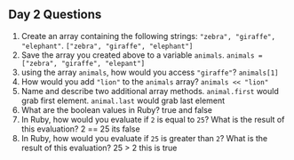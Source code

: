 ## Day 2 Questions

1. Create an array containing the following strings: `"zebra", "giraffe", "elephant"`.
`["zebra", "giraffe", "elephant"]`
1. Save the array you created above to a variable `animals`.
`animals = ["zebra", "giraffe", "elepant"]`
1. using the array `animals`, how would you access `"giraffe"`?
`animals[1]`
1. How would you add `"lion"` to the `animals` array?
`animals << "lion"`
1. Name and describe two additional array methods.
`animal.first` would grab first element. `animal.last` would grab last element
1. What are the boolean values in Ruby?
true and false
1. In Ruby, how would you evaluate if `2` is equal to `25`? What is the result of this evaluation?
2 == 25 its false
1. In Ruby, how would you evaluate if `25` is greater than `2`? What is the result of this evaluation?
25 > 2 this is true
